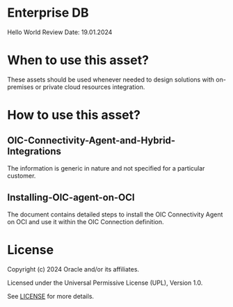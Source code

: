 # Enterprise DB

Hello World
Review Date: 19.01.2024

# When to use this asset?

These assets should be used whenever needed to design solutions with on-premises or private cloud resources integration.

# How to use this asset?

## OIC-Connectivity-Agent-and-Hybrid-Integrations

The information is generic in nature and not specified for a particular customer. 

## Installing-OIC-agent-on-OCI

The document contains detailed steps to install the OIC Connectivity Agent on OCI and use it within the OIC Connection definition.

# License

Copyright (c) 2024 Oracle and/or its affiliates.

Licensed under the Universal Permissive License (UPL), Version 1.0.

See [LICENSE](https://github.com/oracle-devrel/technology-engineering/blob/main/LICENSE) for more details.

